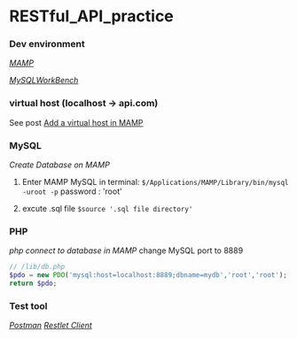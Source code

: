 # RESTful_API_practice
### Dev environment
*[MAMP](https://www.mamp.info/en/)*

*[MySQLWorkBench](https://www.mysql.com/cn/products/workbench/)*

### virtual host (localhost -> api.com)
See post [Add a virtual host in MAMP](https://jinwangq.github.io/2018/11/15/Add-a-virtual-host-in-MAMP/)

### MySQL
*Create Database on MAMP*
1. Enter MAMP MySQL in terminal:
`$/Applications/MAMP/Library/bin/mysql -uroot -p`
password : 'root'

2. excute .sql file
`$source '.sql file directory'`

### PHP
*php connect to database in MAMP*
change MySQL port to 8889
```php
// /lib/db.php
$pdo = new PDO('mysql:host=localhost:8889;dbname=mydb','root','root');
return $pdo;
```


### Test tool
*[Postman](https://www.getpostman.com/)*
*[Restlet Client](https://chrome.google.com/webstore/detail/restlet-client-rest-api-t/aejoelaoggembcahagimdiliamlcdmfm)*
